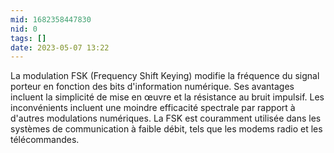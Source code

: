 ```yaml
---
mid: 1682358447830
nid: 0
tags: []
date: 2023-05-07 13:22
---
```



La modulation FSK (Frequency Shift Keying) modifie la fréquence du signal porteur en fonction des bits d'information numérique. Ses avantages incluent la simplicité de mise en œuvre et la résistance au bruit impulsif. Les inconvénients incluent une moindre efficacité spectrale par rapport à d'autres modulations numériques. La FSK est couramment utilisée dans les systèmes de communication à faible débit, tels que les modems radio et les télécommandes.